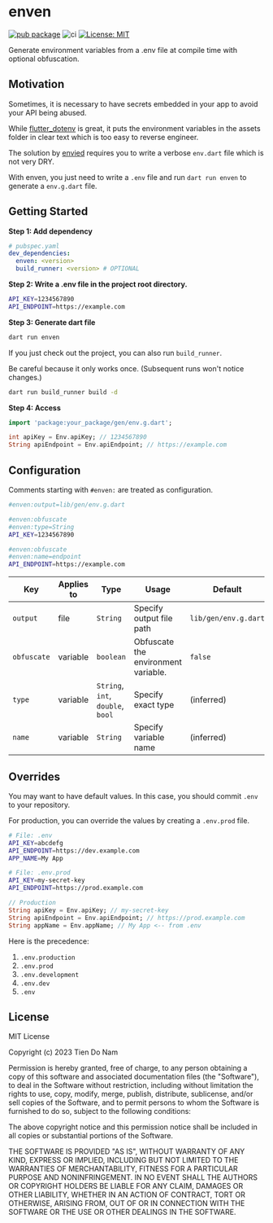 # enven

[![pub package](https://img.shields.io/pub/v/enven.svg)](https://pub.dev/packages/enven)
![ci](https://github.com/Tienisto/enven/actions/workflows/ci.yml/badge.svg)
[![License: MIT](https://img.shields.io/badge/License-MIT-yellow.svg)](https://opensource.org/licenses/MIT)

Generate environment variables from a .env file at compile time with optional obfuscation.

## Motivation

Sometimes, it is necessary to have secrets embedded in your app to avoid your API being abused.

While [flutter_dotenv](https://pub.dev/packages/flutter_dotenv) is great, it puts the environment variables in the assets folder in clear text which is too easy to reverse engineer.

The solution by [envied](https://pub.dev/packages/envied) requires you to write a verbose `env.dart` file which is not very DRY.

With enven, you just need to write a `.env` file and run `dart run enven` to generate a `env.g.dart` file.

## Getting Started

**Step 1: Add dependency**

```yaml
# pubspec.yaml
dev_dependencies:
  enven: <version>
  build_runner: <version> # OPTIONAL
```

**Step 2: Write a .env file in the project root directory.**

```bash
API_KEY=1234567890
API_ENDPOINT=https://example.com
```

**Step 3: Generate dart file**

```bash
dart run enven
```

If you just check out the project, you can also run `build_runner`.

Be careful because it only works once. (Subsequent runs won't notice changes.)

```bash
dart run build_runner build -d
```

**Step 4: Access**

```dart
import 'package:your_package/gen/env.g.dart';

int apiKey = Env.apiKey; // 1234567890
String apiEndpoint = Env.apiEndpoint; // https://example.com
```

## Configuration

Comments starting with `#enven:` are treated as configuration.

```bash
#enven:output=lib/gen/env.g.dart

#enven:obfuscate
#enven:type=String
API_KEY=1234567890

#enven:obfuscate
#enven:name=endpoint
API_ENDPOINT=https://example.com
```

| Key         | Applies to | Type                              | Usage                               | Default              |
|-------------|------------|-----------------------------------|-------------------------------------|----------------------|
| `output`    | file       | `String`                          | Specify output file path            | `lib/gen/env.g.dart` |
| `obfuscate` | variable   | `boolean`                         | Obfuscate the environment variable. | `false`              |
| `type`      | variable   | `String`, `int`, `double`, `bool` | Specify exact type                  | (inferred)           |
| `name`      | variable   | `String`                          | Specify variable name               | (inferred)           |

## Overrides

You may want to have default values. In this case, you should commit `.env` to your repository.

For production, you can override the values by creating a `.env.prod` file.

```bash
# File: .env
API_KEY=abcdefg
API_ENDPOINT=https://dev.example.com
APP_NAME=My App
```

```bash
# File: .env.prod
API_KEY=my-secret-key
API_ENDPOINT=https://prod.example.com
```

```dart
// Production
String apiKey = Env.apiKey; // my-secret-key
String apiEndpoint = Env.apiEndpoint; // https://prod.example.com
String appName = Env.appName; // My App <-- from .env
```

Here is the precedence:

1. `.env.production`
2. `.env.prod`
3. `.env.development`
4. `.env.dev`
5. `.env`

## License

MIT License

Copyright (c) 2023 Tien Do Nam

Permission is hereby granted, free of charge, to any person obtaining a copy
of this software and associated documentation files (the "Software"), to deal
in the Software without restriction, including without limitation the rights
to use, copy, modify, merge, publish, distribute, sublicense, and/or sell
copies of the Software, and to permit persons to whom the Software is
furnished to do so, subject to the following conditions:

The above copyright notice and this permission notice shall be included in all
copies or substantial portions of the Software.

THE SOFTWARE IS PROVIDED "AS IS", WITHOUT WARRANTY OF ANY KIND, EXPRESS OR
IMPLIED, INCLUDING BUT NOT LIMITED TO THE WARRANTIES OF MERCHANTABILITY,
FITNESS FOR A PARTICULAR PURPOSE AND NONINFRINGEMENT. IN NO EVENT SHALL THE
AUTHORS OR COPYRIGHT HOLDERS BE LIABLE FOR ANY CLAIM, DAMAGES OR OTHER
LIABILITY, WHETHER IN AN ACTION OF CONTRACT, TORT OR OTHERWISE, ARISING FROM,
OUT OF OR IN CONNECTION WITH THE SOFTWARE OR THE USE OR OTHER DEALINGS IN THE
SOFTWARE.
